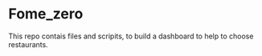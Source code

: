 # Fome_zero
This repo contais files and scripits, to build a dashboard to help to choose restaurants.
